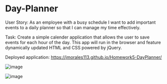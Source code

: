 # Day-Planner

User Story: As an employee with a busy schedule
I want to add important events to a daily planner
so that I can manage my time effectively.

Task: Create a simple calender application that allows the user to save events for each hour of the day. This app will run in the browser and feature dynamically updated HTML and CSS powered by jQuery.

Deployed application: https://jmorales113.github.io/Homework5-DayPlanner/

![image](https://user-images.githubusercontent.com/57970306/75296782-09184680-57e3-11ea-8a2c-f4d62a962b64.png)

![image](https://user-images.githubusercontent.com/57970306/75296805-12a1ae80-57e3-11ea-89f9-9a1358203007.png)


